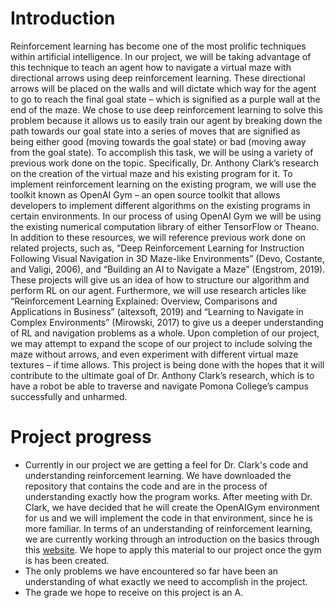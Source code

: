 <h1> 
  <b>Introduction</b> 
</h1>
  <p> 
Reinforcement learning has become one of the most prolific techniques within artificial intelligence. In our project, we will be taking advantage of this technique to teach an agent how to navigate a virtual maze with directional arrows using deep reinforcement learning. These directional arrows will be placed on the walls and will dictate which way for the agent to go to reach the final goal state – which is signified as a purple wall at the end of the maze. We chose to use deep reinforcement learning to solve this problem because it allows us to easily train our agent by breaking down the path towards our goal state into a series of moves that are signified as being either good (moving towards the goal state) or bad (moving away from the goal state). To accomplish this task, we will be using a variety of previous work done on the topic. Specifically, Dr. Anthony Clark’s research on the creation of the virtual maze and his existing program for it. To implement reinforcement learning on the existing program, we will use the toolkit known as OpenAI Gym – an open source toolkit that allows developers to implement different algorithms on the existing programs in certain environments. In our process of using OpenAI Gym we will be using the existing numerical computation library of either TensorFlow or Theano. In addition to these resources, we will reference previous work done on related projects, such as, “Deep Reinforcement Learning for Instruction Following Visual Navigation in 3D Maze-like Environments” (Devo, Costante, and Valigi, 2006), and “Building an AI to Navigate a Maze” (Engstrom, 2019). These projects will give us an idea of how to structure our algorithm and perform RL on our agent. Furthermore, we will use research articles like “Reinforcement Learning Explained: Overview, Comparisons and Applications in Business” (altexsoft, 2019) and “Learning to Navigate in Complex Environments” (Mirowski, 2017) to give us a deeper understanding of RL and navigation problems as a whole. Upon completion of our project, we may attempt to expand the scope of our project to include solving the maze without arrows, and even experiment with different virtual maze textures – if time allows. This project is being done with the hopes that it will contribute to the ultimate goal of Dr. Anthony Clark’s research, which is to have a robot be able to traverse and navigate Pomona College’s campus successfully and unharmed.
  </p>
  
 <h1> Project progress </h1>
<ul>
  <li> 
  Currently in our project we are getting a feel for Dr. Clark's code and understanding reinforcement learning. We have downloaded the repository that contains the code and are in the process of understanding exactly how the program works. After meeting with Dr. Clark, we have decided that he will create the OpenAIGym environment for us and we will implement the code in that environment, since he is more familiar. In terms of an understanding of reinforcement learning, we are currently working through an introduction on the basics through this <a href="https://simoninithomas.github.io/deep-rl-course/">website</a>. We hope to apply this material to our project once the gym is has been created.
  </li>
  <li> 
  The only problems we have encountered so far have been an understanding of what exactly we need to accomplish in the project. 
  </li>
  <li> 
The grade we hope to receive on this project is an A. 
  </li>

</ul>
